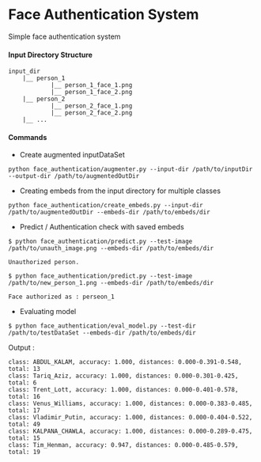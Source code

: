 # Face Authentication System
Simple face authentication system



#### Input Directory Structure

```commandline
input_dir
    |__ person_1
            |__ person_1_face_1.png
            |__ person_1_face_2.png
    |__ person_2
            |__ person_2_face_1.png
            |__ person_2_face_2.png
    |__ ...
```

#### Commands

- Create augmented inputDataSet

```commandline
python face_authentication/augmenter.py --input-dir /path/to/inputDir --output-dir /path/to/augmentedOutDir
```


- Creating embeds from the input directory for multiple classes

```commandline
python face_authentication/create_embeds.py --input-dir /path/to/augmentedOutDir --embeds-dir /path/to/embeds/dir
```

- Predict / Authentication check with saved embeds

```commandline
$ python face_authentication/predict.py --test-image /path/to/unauth_image.png --embeds-dir /path/to/embeds/dir

Unauthorized person.

$ python face_authentication/predict.py --test-image /path/to/new_person_1.png --embeds-dir /path/to/embeds/dir

Face authorized as : perseon_1

```

- Evaluating model

```commandline
$ python face_authentication/eval_model.py --test-dir /path/to/testDataSet --embeds-dir /path/to/embeds/dir
```

Output :

```text
class: ABDUL_KALAM, accuracy: 1.000, distances: 0.000-0.391-0.548, total: 13
class: Tariq_Aziz, accuracy: 1.000, distances: 0.000-0.301-0.425, total: 6
class: Trent_Lott, accuracy: 1.000, distances: 0.000-0.401-0.578, total: 16
class: Venus_Williams, accuracy: 1.000, distances: 0.000-0.383-0.485, total: 17
class: Vladimir_Putin, accuracy: 1.000, distances: 0.000-0.404-0.522, total: 49
class: KALPANA_CHAWLA, accuracy: 1.000, distances: 0.000-0.289-0.475, total: 15
class: Tim_Henman, accuracy: 0.947, distances: 0.000-0.485-0.579, total: 19
```